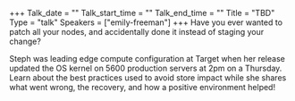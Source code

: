 +++
Talk_date = ""
Talk_start_time = ""
Talk_end_time = ""
Title = "TBD"
Type = "talk"
Speakers = ["emily-freeman"]
+++
Have you ever wanted to patch all your nodes, and accidentally done it instead of staging your change?

Steph was leading edge compute configuration at Target when her release updated the OS kernel on 5600 production servers at 2pm on a Thursday. Learn about the best practices used to avoid store impact while she shares what went wrong, the recovery, and how a positive environment helped!
